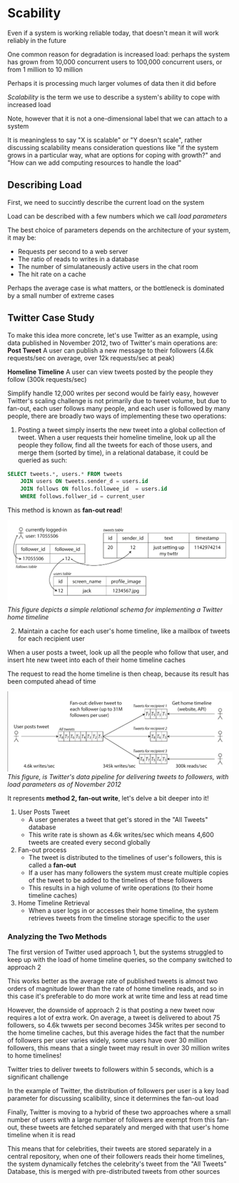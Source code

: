 # Scability
Even if a system is working reliable today, that doesn't mean it will work reliably in the future

One common reason for degradation is increased load: perhaps the system has grown from 10,000 concurrent users to 100,000 concurrent users, or from 1 million to 10 million

Perhaps it is processing much larger volumes of data then it did before

*Scalability* is the term we use to describe a system's ability to cope with increased load

Note, however that it is not a one-dimensional label that we can attach to a system

It is meaningless to say "X is scalable" or "Y doesn't scale", rather discussing scalability means consideration questions like "if the system grows in a particular way, what are options for coping with growth?" and "How can we add computing resources to handle the load"

## Describing Load
First, we need to succintly describe the current load on the system

Load can be described with a few numbers which we call *load parameters*

The best choice of parameters depends on the architecture of your system, it may be:
- Requests per second to a web server
- The ratio of reads to writes in a database
- The number of simulataneously active users in the chat room
- The hit rate on a cache

Perhaps the average case is what matters, or the bottleneck is dominated by a small number of extreme cases

## Twitter Case Study
To make this idea more concrete, let's use Twitter as an example, using data published in November 2012, two of Twitter's main operations are:
**Post Tweet**
A user can publish a new message to their followers (4.6k requests/sec on average, over 12k requests/sec at peak)

**Homeline Timeline**
A user can view tweets posted by the people they follow (300k requests/sec)

Simplify handle 12,000 writes per second would be fairly easy, however Twitter's scaling challenge is not primarily due to tweet volume, but due to fan-out, each user follows many people, and each user is followed by many people, there are broadly two ways of implementing these two operations:

1. Posting a tweet simply inserts the new tweet into a global collection of tweet. When a user requests their homeline timeline, look up all the people they follow, find all the tweets for each of those users, and merge them (sorted by time), in a relational database, it could be queried as such:

```sql
SELECT tweets.*, users.* FROM tweets
    JOIN users ON tweets.sender_d = users.id
    JOIN follows ON follos.followee_id  = users.id
    WHERE follows.follwer_id = current_user
```

This method is known as **fan-out read**!

![image](photos/twitter_schema.png)
*This figure depicts a simple relational schema for implementing a Twitter home timeline*

2. Maintain a cache for each user's home timeline, like a mailbox of tweets for each recipient user

When a user posts a tweet, look up all the people who follow that user, and insert hte new tweet into each of their home timeline caches

The request to read the home timeline is then cheap, because its result has been computed ahead of time

![image](photos/twitter_tweets_datapipelin.png)
*This figure, is Twitter's data pipeline for delivering tweets to followers, with load parameters as of November 2012*

It represents **method 2, fan-out write**, let's delve a bit deeper into it!

1. User Posts Tweet
    - A user generates a tweet that get's stored in the "All Tweets" database
    - This write rate is shown as 4.6k writes/sec which means 4,600 tweets are created every second globally
2. Fan-out process
    - The tweet is distributed to the timelines of user's followers, this is called a **fan-out**
    - If a user has many followers the system must create multiple copies of the tweet to be added to the timelines of these followers
    - This results in a high volume of write operations (to their home timeline caches)
3. Home Timeline Retrieval
    - When a user logs in or accesses their home timeline, the system retrieves tweets from the timeline storage specific to the user

### Analyzing the Two Methods
The first version of Twitter used approach 1, but the systems struggled to keep up with the load of home timeline queries, so the company switched to approach 2

This works better as the average rate of published tweets is almost two orders of magnitude lower than the rate of home timeline reads, and so in this case it's preferable to do more work at write time and less at read time

However, the downside of approach 2 is that posting a new tweet now requires a lot of extra work. On average, a tweet is delivered to about 75 followers, so 4.6k twwets per second becomes 345k writes per second to the home timeline caches, but this average hides the fact that the number of followers per user varies widely, some users have over 30 million followers, this means that a single tweet may result in over 30 million writes to home timelines!

Twitter tries to deliver tweets to followers within 5 seconds, which is a significant challenge

In the example of Twitter, the distribution of followers per user is a key load parameter for discussing scalibility, since it determines the fan-out load

Finally, Twitter is moving to a hybrid of these two approaches where a small number of users with a large number of followers are exempt from this fan-out, these tweets are fetched separately and merged with that user's home timeline when it is read

This means that for celebrities, their tweets are stored separately in a central repository, when one of their followers reads their home timelines, the system dynamically fetches the celebrity's tweet from the "All Tweets" Database, this is merged with pre-distributed tweets from other sources